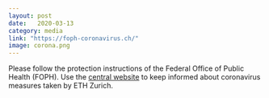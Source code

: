 ```yaml
---
layout: post
date:   2020-03-13
category: media
link: "https://foph-coronavirus.ch/"
image: corona.png
---
```



[]() Please follow the protection instructions of the Federal Office of Public Health (FOPH). Use the [central website](https://ethz.ch/services/en/service/safety-security-health-environment/health-protection/coronavirus.html) to keep informed about coronavirus measures taken by ETH Zurich.  	 
